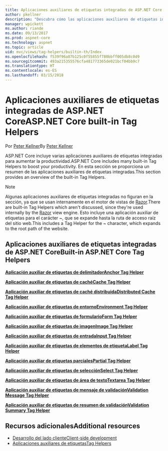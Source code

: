 ```yaml
---
title: Aplicaciones auxiliares de etiquetas integradas de ASP.NET Core
author: pkellner
description: "Descubra cómo las aplicaciones auxiliares de etiquetas integradas de ASP.NET Core le ayudan a mejorar su productividad."
manager: wpickett
ms.author: riande
ms.date: 09/13/2017
ms.prod: aspnet-core
ms.technology: aspnet
ms.topic: article
uid: mvc/views/tag-helpers/builtin-th/Index
ms.openlocfilehash: f539f96a87b125c0f55855f780bbff005db8c0d9
ms.sourcegitcommit: 493a215355576cfa481773365de021bcf04bb9c7
ms.translationtype: HT
ms.contentlocale: es-ES
ms.lasthandoff: 03/15/2018
---
```

# <a name="aspnet-core-built-in-tag-helpers"></a><span data-ttu-id="d99b2-103">Aplicaciones auxiliares de etiquetas integradas de ASP.NET Core</span><span class="sxs-lookup"><span data-stu-id="d99b2-103">ASP.NET Core built-in Tag Helpers</span></span>

<span data-ttu-id="d99b2-104">Por [Peter Kellner](http://peterkellner.net)</span><span class="sxs-lookup"><span data-stu-id="d99b2-104">By [Peter Kellner](http://peterkellner.net)</span></span>

<span data-ttu-id="d99b2-105">ASP.NET Core incluye varias aplicaciones auxiliares de etiquetas integradas para aumentar la productividad.</span><span class="sxs-lookup"><span data-stu-id="d99b2-105">ASP.NET Core includes many built-in Tag Helpers to boost your productivity.</span></span> <span data-ttu-id="d99b2-106">En esta sección se proporciona un resumen de las aplicaciones auxiliares de etiquetas integradas.</span><span class="sxs-lookup"><span data-stu-id="d99b2-106">This section provides an overview of the built-in Tag Helpers.</span></span>

> [!NOTE]
> <span data-ttu-id="d99b2-107">Algunas aplicaciones auxiliares de etiquetas integradas no figuran en la sección, ya que se usan internamente en el motor de vistas de [Razor](xref:mvc/views/razor).</span><span class="sxs-lookup"><span data-stu-id="d99b2-107">There are built-in Tag Helpers which aren't discussed, since they're used internally by the [Razor](xref:mvc/views/razor) view engine.</span></span> <span data-ttu-id="d99b2-108">Esto incluye una aplicación auxiliar de etiquetas para el carácter ~, que se expande hasta la ruta de acceso raíz del sitio web.</span><span class="sxs-lookup"><span data-stu-id="d99b2-108">This includes a Tag Helper for the ~ character, which expands to the root path of the website.</span></span>

## <a name="built-in-aspnet-core-tag-helpers"></a><span data-ttu-id="d99b2-109">Aplicaciones auxiliares de etiquetas integradas de ASP.NET Core</span><span class="sxs-lookup"><span data-stu-id="d99b2-109">Built-in ASP.NET Core Tag Helpers</span></span>

<span data-ttu-id="d99b2-110">**[Aplicación auxiliar de etiquetas de delimitador](xref:mvc/views/tag-helpers/builtin-th/anchor-tag-helper)**</span><span class="sxs-lookup"><span data-stu-id="d99b2-110">**[Anchor Tag Helper](xref:mvc/views/tag-helpers/builtin-th/anchor-tag-helper)**</span></span>

<span data-ttu-id="d99b2-111">**[Aplicación auxiliar de etiquetas de caché](xref:mvc/views/tag-helpers/builtin-th/cache-tag-helper)**</span><span class="sxs-lookup"><span data-stu-id="d99b2-111">**[Cache Tag Helper](xref:mvc/views/tag-helpers/builtin-th/cache-tag-helper)**</span></span>

<span data-ttu-id="d99b2-112">**[Aplicación auxiliar de etiquetas de caché distribuida](xref:mvc/views/tag-helpers/builtin-th/distributed-cache-tag-helper)**</span><span class="sxs-lookup"><span data-stu-id="d99b2-112">**[Distributed Cache Tag Helper](xref:mvc/views/tag-helpers/builtin-th/distributed-cache-tag-helper)**</span></span>

<span data-ttu-id="d99b2-113">**[Aplicación auxiliar de etiquetas de entorno](xref:mvc/views/tag-helpers/builtin-th/environment-tag-helper)**</span><span class="sxs-lookup"><span data-stu-id="d99b2-113">**[Environment Tag Helper](xref:mvc/views/tag-helpers/builtin-th/environment-tag-helper)**</span></span>

[comment]: **[FormActionTagHelper](xref:mvc/views/tag-helpers/builtin-th/form-action-tag-helper)**

<span data-ttu-id="d99b2-114">**[Aplicación auxiliar de etiquetas de formulario](xref:mvc/views/working-with-forms#the-form-tag-helper)**</span><span class="sxs-lookup"><span data-stu-id="d99b2-114">**[Form Tag Helper](xref:mvc/views/working-with-forms#the-form-tag-helper)**</span></span>

<span data-ttu-id="d99b2-115">**[Aplicación auxiliar de etiquetas de imagen](xref:mvc/views/tag-helpers/builtin-th/image-tag-helper)**</span><span class="sxs-lookup"><span data-stu-id="d99b2-115">**[Image Tag Helper](xref:mvc/views/tag-helpers/builtin-th/image-tag-helper)**</span></span>

<span data-ttu-id="d99b2-116">**[Aplicación auxiliar de etiquetas de entrada](xref:mvc/views/working-with-forms#the-input-tag-helper)**</span><span class="sxs-lookup"><span data-stu-id="d99b2-116">**[Input Tag Helper](xref:mvc/views/working-with-forms#the-input-tag-helper)**</span></span>

<span data-ttu-id="d99b2-117">**[Aplicación auxiliar de etiquetas de elementos de etiqueta](xref:mvc/views/working-with-forms#the-label-tag-helper)**</span><span class="sxs-lookup"><span data-stu-id="d99b2-117">**[Label Tag Helper](xref:mvc/views/working-with-forms#the-label-tag-helper)**</span></span>

[comment]: **[LinkTagHelper](xref:mvc/views/tag-helpers/builtin-th/link-tag-helper)**

[comment]: **[OptionTagHelper](xref:mvc/views/tag-helpers/builtin-th/option-tag-helper)**

[comment]: **[ScriptTagHelper](xref:mvc/views/tag-helpers/builtin-th/script-tag-helper)**

<span data-ttu-id="d99b2-118">**[Aplicación auxiliar de etiquetas parciales](xref:mvc/views/tag-helpers/builtin-th/partial-tag-helper)**</span><span class="sxs-lookup"><span data-stu-id="d99b2-118">**[Partial Tag Helper](xref:mvc/views/tag-helpers/builtin-th/partial-tag-helper)**</span></span>

<span data-ttu-id="d99b2-119">**[Aplicación auxiliar de etiquetas de selección](xref:mvc/views/working-with-forms#the-select-tag-helper)**</span><span class="sxs-lookup"><span data-stu-id="d99b2-119">**[Select Tag Helper](xref:mvc/views/working-with-forms#the-select-tag-helper)**</span></span>

<span data-ttu-id="d99b2-120">**[Aplicación auxiliar de etiquetas de área de texto](xref:mvc/views/working-with-forms#the-textarea-tag-helper)**</span><span class="sxs-lookup"><span data-stu-id="d99b2-120">**[Textarea Tag Helper](xref:mvc/views/working-with-forms#the-textarea-tag-helper)**</span></span>

<span data-ttu-id="d99b2-121">**[Aplicación auxiliar de etiquetas de mensaje de validación](xref:mvc/views/working-with-forms#the-validation-message-tag-helper)**</span><span class="sxs-lookup"><span data-stu-id="d99b2-121">**[Validation Message Tag Helper](xref:mvc/views/working-with-forms#the-validation-message-tag-helper)**</span></span>

<span data-ttu-id="d99b2-122">**[Aplicación auxiliar de etiquetas de resumen de validación](xref:mvc/views/working-with-forms#the-validation-summary-tag-helper)**</span><span class="sxs-lookup"><span data-stu-id="d99b2-122">**[Validation Summary Tag Helper](xref:mvc/views/working-with-forms#the-validation-summary-tag-helper)**</span></span>

## <a name="additional-resources"></a><span data-ttu-id="d99b2-123">Recursos adicionales</span><span class="sxs-lookup"><span data-stu-id="d99b2-123">Additional resources</span></span>

* [<span data-ttu-id="d99b2-124">Desarrollo del lado cliente</span><span class="sxs-lookup"><span data-stu-id="d99b2-124">Client-side development</span></span>](xref:client-side/index)
* [<span data-ttu-id="d99b2-125">Aplicaciones auxiliares de etiquetas</span><span class="sxs-lookup"><span data-stu-id="d99b2-125">Tag Helpers</span></span>](xref:mvc/views/tag-helpers/intro)
